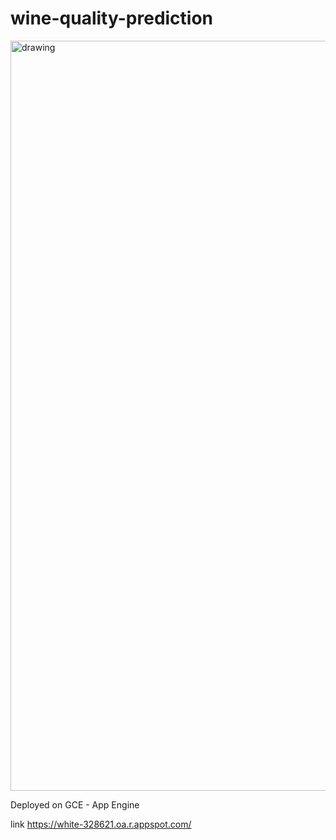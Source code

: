 # wine-quality-prediction

<a href='https://white-328621.oa.r.appspot.com/' target='_blank'>
<img src="https://www.thedrinksbusiness.com/content/uploads/2017/08/Prosecco-istock-640x427.jpg" alt="drawing" width="1200"/>
</a>

Deployed on GCE - App Engine

link https://white-328621.oa.r.appspot.com/
